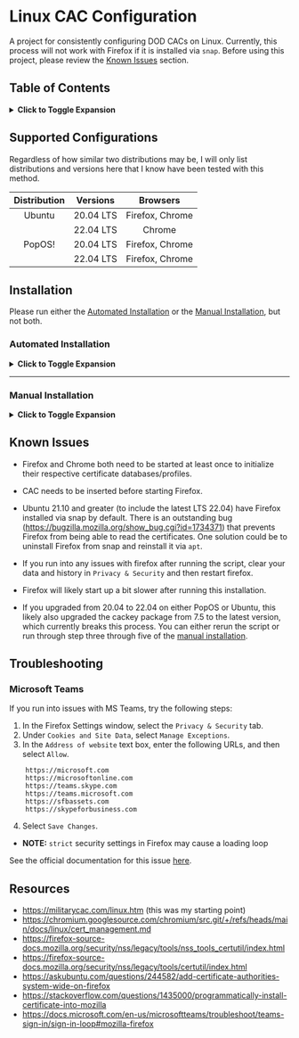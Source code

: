 # Linux CAC Configuration

A project for consistently configuring DOD CACs on Linux. Currently, this
process will not work with Firefox if it is installed via `snap`. Before using
this project, please review the [Known Issues](#known-issues) section.


## Table of Contents

<details>
<summary>
<b>Click to Toggle Expansion</b>
</summary>

1. [Supported Configurations](#supported-configurations)
1. [Installation](#installation)
    1. [Automated Installation](#automated-installation)
        1. [Methods](#methods)
    1. [Manual Installation](#manual-installation)
        1. [Staging](#staging)
        1. [Browser Configuration](#browser-configuration)
            1. [Google Chrome](#google-chrome)
            1. [Firefox](#firefox)
1. [Known Issues](#known-issues)
1. [Troubleshooting](#troubleshooting)
    1. [Microsoft Teams](#microsoft-teams)
1. [Resources](#resources)

</details>


## Supported Configurations

Regardless of how similar two distributions may be, I will only list
distributions and versions here that I know have been tested with this method.

| Distribution | Versions  |    Browsers     |
|    :-:       |    :-:    |       :-:       |
| Ubuntu       | 20.04 LTS | Firefox, Chrome |
|              | 22.04 LTS | Chrome          |
| PopOS!       | 20.04 LTS | Firefox, Chrome |
|              | 22.04 LTS | Firefox, Chrome |


## Installation

Please run either the [Automated Installation](#automated-installation) or the
[Manual Installation](#manual-installation), but not both.


### Automated Installation

<details>
<summary>
<b>Click to Toggle Expansion</b>
</summary>

\
**WARNING:** Please make sure all browsers are closed before running the script.

If you choose this option, you do not need to do the
[manual installation](#manual-installation).

This script requires root privileges since it installs the `cackey` package and
its dependencies. Feel free to review the script
[here](https://raw.githubusercontent.com/jdjaxon/linux_cac/main/cac_setup.sh)
if this makes you uncomfortable. For transparency, the `cackey` package is
downloaded from
[here](https://cackey.rkeene.org/download/0.7.5/cackey_0.7.5-1_amd64.deb) and
the DoD certificates are downloaded from
[here](https://militarycac.com/maccerts/AllCerts.zip), both of which are
recommended by [militarycac](https://militarycac.com).

**Important Notes:**
- The automated installation requires `wget` and `unzip` to run and will
  install both during the setup, if they are not already installed. If you
  don't want either tool, remove it after the setup is complete using `sudo apt
  remove <command>`.
- The scripted installation has only been tested on the configurations listed in the
  [Supported Distributions](#supported-distributions)
- This script uses the 64-bit version of the cackey package.


#### Methods

- `wget`
```bash
sudo bash -c "$(wget https://raw.githubusercontent.com/jdjaxon/linux_cac/main/cac_setup.sh -O -)"
```

- `curl`
```bash
sudo bash -c "$(curl -fsSL https://raw.githubusercontent.com/jdjaxon/linux_cac/main/cac_setup.sh)"
```

- `fetch`
```bash
sudo bash -c "$(fetch -o https://raw.githubusercontent.com/jdjaxon/linux_cac/main/cac_setup.sh)"
```

</details>

---


### Manual Installation

<details>
<summary>
<b>Click to Toggle Expansion</b>
</summary>

\
**WARNING:** Only perform these steps if you have ***not*** done the [automated installation](#automated-installation).

#### Staging

1. Run the following command to install the CAC middleware:
```bash
sudo apt install libpcsclite1 pcscd libccid libpcsc-perl pcsc-tools libnss3-tools
```

2. To verify that your CAC is detected, run (stop with ctrl+c):
```bash
pcsc_scan
```
3. Download and install cackey from [here](http://cackey.rkeene.org/fossil/wiki?name=Downloads).

4. Run the following command to verify the location of the cackey module and make note of the location:
```bash
find / -name libcackey.so 2>/dev/null
```
- **NOTE:** `libcackey.so` should be in one of the following locations:
```bash
/usr/lib/libcackey.so
        OR
/usr/lib64/libcackey.so
```

5. If `apt` updates cackey from 7.5 to 7.10, it will move `libcackey.so` to a
   different location.
To prevent cackey from updating, run the following:
```bash
sudo apt-mark hold cackey
```

- **NOTE**: The cackey package will still show as upgradeable.

6. Download DOD certs from DISA [here](https://militarycac.com/maccerts/AllCerts.zip).

7. Unzip the `AllCerts.zip` folder using the following command:
```bash
unzip AllCerts.zip -d AllCerts
```

#### Browser Configuration

---

##### Google Chrome

1. `cd` into the newly created `AllCerts` directory
2. Run the following command:
```bash
for cert in *.cer; do certutil -d sql:"$HOME/.pki/nssdb" -A -t TC -n "$cert" -i "$cert"; done
```
3. Run the following command:
```bash
printf "library=/usr/lib64/libcackey.so\nname=CAC Module" >> $HOME/.pki/nssdb/pkcs11.txt
```

##### Firefox

1. `cd` into the `AllCerts` directory
2. Run the following command:
```bash
for cert in *.cer; do certutil -d sql:"$(dirname "$(find "$HOME/.mozilla" -name "cert9.db")")" -A -t TC -n "$cert" -i "$cert"; done
```
3. Run the following command:
```bash
printf "library=/usr/lib64/libcackey.so\nname=CAC Module" >> "$(dirname "$(find "$HOME/.mozilla" -name "cert9.db")")/pkcs11.txt"
```

- **NOTE**: Since the firefox database directory starts with a random string of
  characters, it needs to be found dynamically. Its naming and location follows
  this convention: `$HOME/.mozilla/firefox/<alpahnumeric
  string>.default-release`.

</details>


## Known Issues

- Firefox and Chrome both need to be started at least once to initialize their
  respective certificate databases/profiles.

- CAC needs to be inserted before starting Firefox.

- Ubuntu 21.10 and greater (to include the latest LTS 22.04) have Firefox
  installed via snap by default. There is an outstanding bug
  (https://bugzilla.mozilla.org/show_bug.cgi?id=1734371) that prevents Firefox
  from being able to read the certificates. One solution could be to uninstall
  Firefox from snap and reinstall it via `apt`.

- If you run into any issues with firefox after running the script,
clear your data and history in `Privacy & Security` and then restart firefox.

- Firefox will likely start up a bit slower after running this installation.

- If you upgraded from 20.04 to 22.04 on either PopOS or Ubuntu, this likely
  also upgraded the cackey package from 7.5 to the latest version, which
  currently breaks this process. You can either rerun the script or run through
  step three through five of the [manual installation](#manual-installation).


## Troubleshooting

### Microsoft Teams

If you run into issues with MS Teams, try the following steps:
1. In the Firefox Settings window, select the `Privacy & Security` tab.
2. Under `Cookies and Site Data`, select `Manage Exceptions`.
3. In the `Address of website` text box, enter the following URLs, and then select `Allow`.
```
    https://microsoft.com
    https://microsoftonline.com
    https://teams.skype.com
    https://teams.microsoft.com
    https://sfbassets.com
    https://skypeforbusiness.com
```
4. Select `Save Changes`.

- **NOTE:** `strict` security settings in Firefox may cause a loading loop

See the official documentation for this issue
[here](https://docs.microsoft.com/en-us/microsoftteams/troubleshoot/teams-sign-in/sign-in-loop#mozilla-firefox).


## Resources

- https://militarycac.com/linux.htm (this was my starting point)
- https://chromium.googlesource.com/chromium/src.git/+/refs/heads/main/docs/linux/cert_management.md
- https://firefox-source-docs.mozilla.org/security/nss/legacy/tools/nss_tools_certutil/index.html
- https://firefox-source-docs.mozilla.org/security/nss/legacy/tools/certutil/index.html
- https://askubuntu.com/questions/244582/add-certificate-authorities-system-wide-on-firefox
- https://stackoverflow.com/questions/1435000/programmatically-install-certificate-into-mozilla
- https://docs.microsoft.com/en-us/microsoftteams/troubleshoot/teams-sign-in/sign-in-loop#mozilla-firefox
